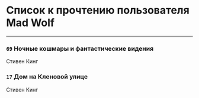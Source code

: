 # Список к прочтению пользователя Mad Wolf
---

### `69` Ночные кошмары и фантастические видения
Стивен Кинг

### `17` Дом на Кленовой улице
Стивен Кинг

